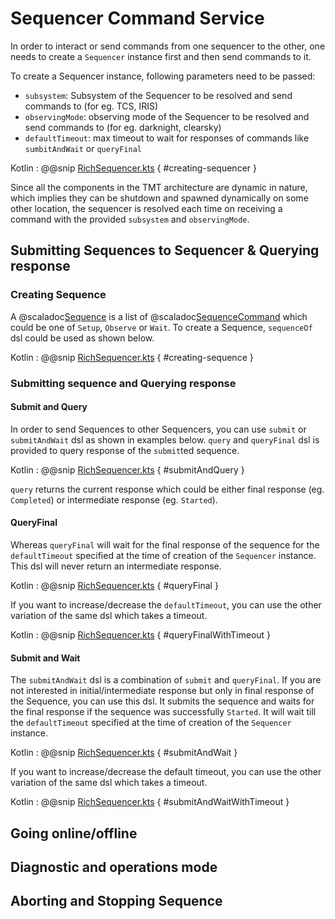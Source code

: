 # Sequencer Command Service

In order to interact or send commands from one sequencer to the other, one needs to create a `Sequencer` instance first
and then send commands to it.

To create a Sequencer instance, following parameters need to be passed:

* `subsystem`: Subsystem of the Sequencer to be resolved and send commands to (for eg. TCS, IRIS)
* `observingMode`: observing mode of the Sequencer to be resolved and send commands to (for eg. darknight, clearsky)
* `defaultTimeout`: max timeout to wait for responses of commands like `sumbitAndWait` or `queryFinal`

Kotlin
: @@snip [RichSequencer.kts](../../../../../../../examples/src/main/kotlin/esw/ocs/scripts/examples/paradox/RichSequencer.kts) { #creating-sequencer }

Since all the components in the TMT architecture are dynamic in nature, which implies they can be shutdown and spawned dynamically
on some other location, the sequencer is resolved each time on receiving a command with the provided `subsystem` and `observingMode`.

## Submitting Sequences to Sequencer & Querying response

### Creating Sequence

A @scaladoc[Sequence](csw/params/commands/Sequence) is a list of @scaladoc[SequenceCommand](csw/params/commands/SequenceCommand) which could
be one of `Setup`, `Observe` or `Wait`. To create a Sequence, `sequenceOf` dsl could be used as shown below.

Kotlin
: @@snip [RichSequencer.kts](../../../../../../../examples/src/main/kotlin/esw/ocs/scripts/examples/paradox/RichSequencer.kts) { #creating-sequence }  
  
### Submitting sequence and Querying response

#### Submit and Query

In order to send Sequences to other Sequencers, you can use `submit` or `submitAndWait` dsl as shown in examples below.
`query` and `queryFinal` dsl is provided to query response of the `submit`ted sequence.

Kotlin
: @@snip [RichSequencer.kts](../../../../../../../examples/src/main/kotlin/esw/ocs/scripts/examples/paradox/RichSequencer.kts) { #submitAndQuery }  

`query` returns the current response which could be either final response (eg. `Completed`) or intermediate response (eg. `Started`).

#### QueryFinal

Whereas `queryFinal` will wait for the final response of the sequence for the `defaultTimeout`
specified at the time of creation of the `Sequencer` instance. This dsl will never return an intermediate response.

Kotlin
: @@snip [RichSequencer.kts](../../../../../../../examples/src/main/kotlin/esw/ocs/scripts/examples/paradox/RichSequencer.kts) { #queryFinal }  

If you want to increase/decrease the `defaultTimeout`, you can use the other variation of the same dsl which takes a timeout.

Kotlin
: @@snip [RichSequencer.kts](../../../../../../../examples/src/main/kotlin/esw/ocs/scripts/examples/paradox/RichSequencer.kts) { #queryFinalWithTimeout }  

#### Submit and Wait

The `submitAndWait` dsl is a combination of `submit` and `queryFinal`. If you are not interested in initial/intermediate response
but only in final response of the Sequence, you can use this dsl. It submits the sequence and waits for the final response
if the sequence was successfully `Started`. It will wait till the `defaultTimeout` specified at the time of creation of the 
`Sequencer` instance.

Kotlin
: @@snip [RichSequencer.kts](../../../../../../../examples/src/main/kotlin/esw/ocs/scripts/examples/paradox/RichSequencer.kts) { #submitAndWait }  

If you want to increase/decrease the default timeout, you can use the other variation of the same dsl which takes a timeout.

Kotlin
: @@snip [RichSequencer.kts](../../../../../../../examples/src/main/kotlin/esw/ocs/scripts/examples/paradox/RichSequencer.kts) { #submitAndWaitWithTimeout }  


## Going online/offline

## Diagnostic and operations mode

## Aborting and Stopping Sequence